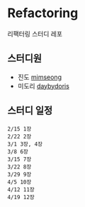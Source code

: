 # Refactoring
리팩터링 스터디 레포

## 스터디원

- 진도 [mimseong](https://github.com/mimseong)
- 미도리 [daybydoris](https://github.com/daybydoris)

## 스터디 일정

```
2/15 1장
2/22 2장
3/1 3장, 4장
3/8 6장
3/15 7장
3/22 8장
3/29 9장
4/5 10장
4/12 11장
4/19 12장
```

